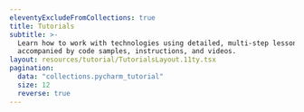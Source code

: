 ```yaml
---
eleventyExcludeFromCollections: true
title: Tutorials
subtitle: >-
  Learn how to work with technologies using detailed, multi-step lessons
  accompanied by code samples, instructions, and videos.
layout: resources/tutorial/TutorialsLayout.11ty.tsx
pagination:
  data: "collections.pycharm_tutorial"
  size: 12
  reverse: true
---
```


